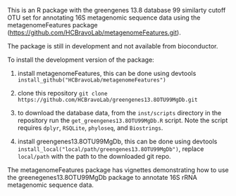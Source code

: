 This is an R package with the greengenes 13.8 database 99 similarty cutoff OTU set for annotating 16S metagenomic sequence data using the metagenomeFeatures package (https://github.com/HCBravoLab/metagenomeFeatures.git).

The package is still in development and not available from bioconductor.

To install the development version of the package:  
1. install metagenomeFeatures, this can be done using devtools `install_github("HCBravoLab/metagenomeFeatures")`  
2. clone this repository `git clone https://github.com/HCBravoLab/greengenes13.8OTU99MgDb.git`   
3. to download the database data, from the `inst/scripts` directory in the repository run the `get_greengenes13.8OTU99MgDb.R` script. Note the script requires `dplyr`, `RSQLite`, `phyloseq`, and `Biostrings`.  

4. install greengenes13.8OTU99MgDb, this can be done using devtools `install_local("local/path/greengenes13.8OTU99MgDb")`, replace `local/path` with the path to the downloaded git repo.   

The metagenomeFeatures package has vignettes demonstrating how to use the greenegenes13.8OTU99MgDb package to annotate 16S rRNA metagenomic sequence data.

